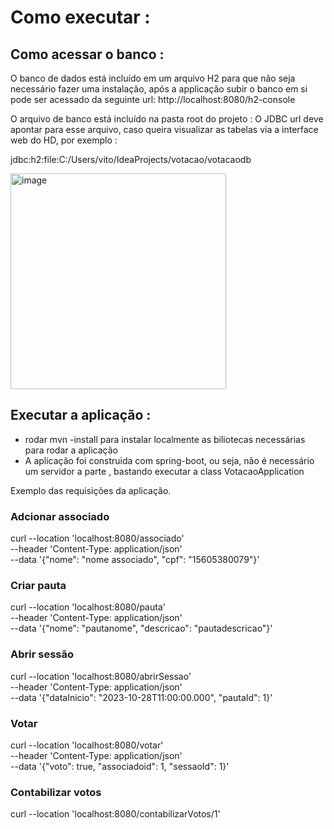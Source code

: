   # Como executar : 

  ## Como acessar o banco : 


O banco de dados está incluído em um arquivo H2 para que não seja necessário fazer uma instalação, após a applicação subir o banco em si pode ser acessado da seguinte url: http://localhost:8080/h2-console

O arquivo de banco está incluído na pasta root do projeto : 
O JDBC url deve apontar para esse arquivo, caso queira visualizar as tabelas via a interface web do HD, por exemplo : 

jdbc:h2:file:C:/Users/vito/IdeaProjects/votacao/votacaodb


<img width="345" alt="image" src="https://github.com/fvitorlopesdev/desafio-tecnico-sicredi-francisco-vitor/assets/149488344/5f713f7f-cd27-4fbc-a102-f070be25734e">


  ## Executar a aplicação :

  - rodar mvn -install para instalar localmente as biliotecas necessárias para rodar a aplicação
  - A aplicação foi construida com spring-boot, ou seja, não é necessário um servidor a parte , bastando executar a class VotacaoApplication

  Exemplo das requisições da aplicação.

### Adcionar associado

  curl --location 'localhost:8080/associado' \
--header 'Content-Type: application/json' \
--data '{"nome": "nome associado", "cpf": "15605380079"}'


### Criar pauta

 curl --location 'localhost:8080/pauta' \
--header 'Content-Type: application/json' \
--data '{"nome": "pautanome", "descricao": "pautadescricao"}'

### Abrir sessão

curl --location 'localhost:8080/abrirSessao' \
--header 'Content-Type: application/json' \
--data '{"dataInicio": "2023-10-28T11:00:00.000",  "pautaId": 1}'

### Votar

curl --location 'localhost:8080/votar' \
--header 'Content-Type: application/json' \
--data '{"voto": true, "associadoid": 1, "sessaoId": 1}'

### Contabilizar votos
    
curl --location 'localhost:8080/contabilizarVotos/1'


  

